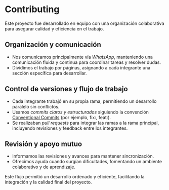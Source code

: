 # Contributing

Este proyecto fue desarrollado en equipo con una organización colaborativa para asegurar calidad y eficiencia en el trabajo.

## Organización y comunicación

- Nos comunicamos principalmente vía *WhatsApp*, manteniendo una comunicación fluida y continua para coordinar tareas y resolver dudas.
- Dividimos el trabajo por páginas, asignando a cada integrante una sección específica para desarrollar.

## Control de versiones y flujo de trabajo

- Cada integrante trabajó en su propia rama, permitiendo un desarrollo paralelo sin conflictos.
- Usamos *commits claros y estructurados* siguiendo la convención [Conventional Commits](https://www.conventionalcommits.org/) (por ejemplo, fix:, feat:).
- Se realizaban *pull requests* para integrar las ramas a la rama principal, incluyendo revisiones y feedback entre los integrantes.

## Revisión y apoyo mutuo

- Informamos las revisiones y avances para mantener sincronización.
- Ofrecimos ayuda cuando surgían dificultades, fomentando un ambiente colaborativo y de aprendizaje.

Este flujo permitió un desarrollo ordenado y eficiente, facilitando la integración y la calidad final del proyecto.
